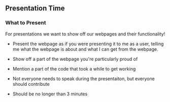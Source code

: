 ## Presentation Time

### What to Present

For presentations we want to show off our webpages and their functionality!

- Present the webpage as if you were presenting it to me as a user, telling me
what the webpage is about and what I can get from the webpage.

- Show off a part of the webpage you're particularly proud of
- Mention a part of the code that took a while to get working
- Not everyone needs to speak during the presentaiton, but everyone should contribute
- Should be no longer than 3 minutes
